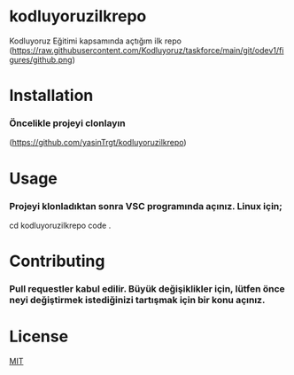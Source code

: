 # kodluyoruzilkrepo
Kodluyoruz Eğitimi kapsamında açtığım ilk repo
(https://raw.githubusercontent.com/Kodluyoruz/taskforce/main/git/odev1/figures/github.png)


# Installation
### Öncelikle projeyi clonlayın
(https://github.com/yasinTrgt/kodluyoruzilkrepo)

# Usage
### Projeyi klonladıktan sonra VSC programında açınız. Linux için;
cd kodluyoruzilkrepo
code .

# Contributing
### Pull requestler kabul edilir. Büyük değişiklikler için, lütfen önce neyi değiştirmek istediğinizi tartışmak için bir konu açınız.

# License
[MIT](https://choosealicense.com/licenses/mit/)